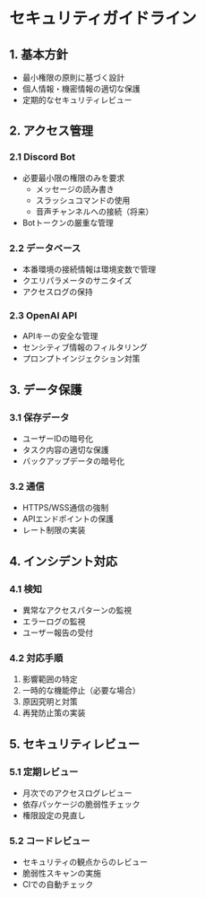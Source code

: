 # セキュリティガイドライン

## 1. 基本方針

- 最小権限の原則に基づく設計
- 個人情報・機密情報の適切な保護
- 定期的なセキュリティレビュー

## 2. アクセス管理

### 2.1 Discord Bot
- 必要最小限の権限のみを要求
  - メッセージの読み書き
  - スラッシュコマンドの使用
  - 音声チャンネルへの接続（将来）
- Botトークンの厳重な管理

### 2.2 データベース
- 本番環境の接続情報は環境変数で管理
- クエリパラメータのサニタイズ
- アクセスログの保持

### 2.3 OpenAI API
- APIキーの安全な管理
- センシティブ情報のフィルタリング
- プロンプトインジェクション対策

## 3. データ保護

### 3.1 保存データ
- ユーザーIDの暗号化
- タスク内容の適切な保護
- バックアップデータの暗号化

### 3.2 通信
- HTTPS/WSS通信の強制
- APIエンドポイントの保護
- レート制限の実装

## 4. インシデント対応

### 4.1 検知
- 異常なアクセスパターンの監視
- エラーログの監視
- ユーザー報告の受付

### 4.2 対応手順
1. 影響範囲の特定
2. 一時的な機能停止（必要な場合）
3. 原因究明と対策
4. 再発防止策の実装

## 5. セキュリティレビュー

### 5.1 定期レビュー
- 月次でのアクセスログレビュー
- 依存パッケージの脆弱性チェック
- 権限設定の見直し

### 5.2 コードレビュー
- セキュリティの観点からのレビュー
- 脆弱性スキャンの実施
- CIでの自動チェック